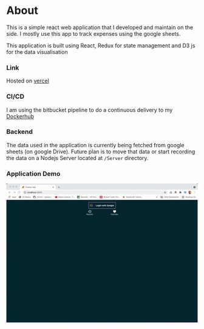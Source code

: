 # About

This is a simple react web application that I developed and maintain on the side.
I mostly use this app to track expenses using the google sheets.

This application is built using React, Redux for state management and D3 js for the data visualisation

### Link
Hosted on [vercel](https://react-redux-psi.vercel.app/)

### CI/CD

I am using the bitbucket pipeline to do a continuous delivery to my [Dockerhub](https://hub.docker.com/repository/docker/deepaky193/personal_finance_app)

### Backend

The data used in the application is currently being fetched from google sheets (on google Drive). Future plan is to move that data or start recording the data on a Nodejs Server located at `/Server` directory.

### Application Demo

![Demo](AppDemo.gif)
